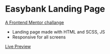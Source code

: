 # Easybank Landing Page

[A Frontend Mentor challange](https://www.frontendmentor.io/challenges/easybank-landing-page-WaUhkoDN)

- Landing page made with HTML and SCSS, JS
- Responsive for all screens 

[Live Preview](https://easybank-landing-page.am0.tech/)
